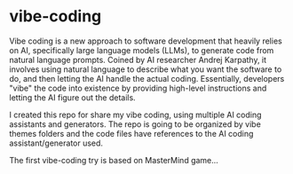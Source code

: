 # vibe-coding

Vibe coding is a new approach to software development that heavily relies on AI, specifically large language models (LLMs), to generate code from natural language prompts. Coined by AI researcher Andrej Karpathy, it involves using natural language to describe what you want the software to do, and then letting the AI handle the actual coding. Essentially, developers "vibe" the code into existence by providing high-level instructions and letting the AI figure out the details.

I created this repo for share my vibe coding, using multiple AI coding assistants and generators. The repo is going to be organized by vibe themes folders and the code files have references to the AI coding assistant/generator used.

The first vibe-coding try is based on MasterMind game...
